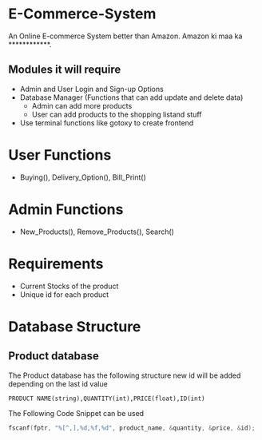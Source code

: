 # E-Commerce-System
An Online E-commerce System better than Amazon. Amazon ki maa ka ************. 

## Modules it will require

- Admin and User Login and Sign-up Options
- Database Manager (Functions that can add update and delete data)
    - Admin can add more products
    - User can add products to the shopping listand stuff
- Use terminal functions like gotoxy to create frontend


# User Functions

- Buying(), Delivery_Option(), Bill_Print()

# Admin Functions

- New_Products(), Remove_Products(), Search()

# Requirements

- Current Stocks of the product 
- Unique id for each product

# Database Structure

## Product database

The Product database has the following structure new id will be added depending on the last id value
```
PRODUCT NAME(string),QUANTITY(int),PRICE(float),ID(int)
```
The Following Code Snippet can be used 
``` c
fscanf(fptr, "%[^,],%d,%f,%d", product_name, &quantity, &price, &id);
```
